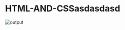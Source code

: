 # HTML-AND-CSSasdasdasd
![output](https://user-images.githubusercontent.com/73713316/221422829-aa7dc695-7de0-4d55-84bc-4ff7a5a09895.JPG)
